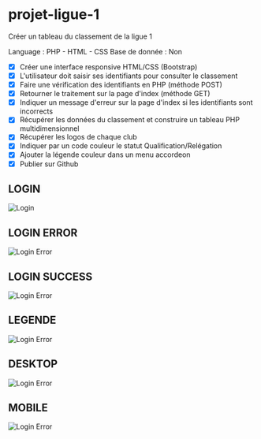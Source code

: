 # projet-ligue-1
Créer un tableau du classement de la ligue 1

Language : PHP - HTML - CSS
Base de donnée : Non

- [x] Créer une interface responsive HTML/CSS (Bootstrap)
- [x] L'utilisateur doit saisir ses identifiants pour consulter le classement
- [x] Faire une vérification des identifiants en PHP (méthode POST)
- [x] Retourner le traitement sur la page d'index (méthode GET)
- [x] Indiquer un message d'erreur sur la page d'index si les identifiants sont incorrects
- [x] Récupérer les données du classement et construire un tableau PHP multidimensionnel
- [x] Récupérer les logos de chaque club
- [x] Indiquer par un code couleur le statut Qualification/Relégation
- [x] Ajouter la légende couleur dans un menu accordeon
- [x] Publier sur Github

## LOGIN

![Login](/assets/screen/01.login.jpg)

## LOGIN ERROR

![Login Error](/assets/screen/02.error.jpg)

## LOGIN SUCCESS

![Login Error](/assets/screen/03.success.jpg)

## LEGENDE

![Login Error](/assets/screen/04.legende.jpg)

## DESKTOP

![Login Error](/assets/screen/05.desktop.jpg)

## MOBILE

![Login Error](/assets/screen/06.mobile.jpg)
